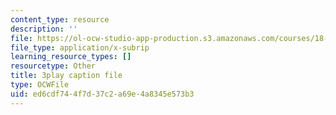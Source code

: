 ```yaml
---
content_type: resource
description: ''
file: https://ol-ocw-studio-app-production.s3.amazonaws.com/courses/18-03sc-differential-equations-fall-2011/ed6cdf744f7d37c2a69e4a8345e573b3_JNsNgXKFgdo.srt
file_type: application/x-subrip
learning_resource_types: []
resourcetype: Other
title: 3play caption file
type: OCWFile
uid: ed6cdf74-4f7d-37c2-a69e-4a8345e573b3
---
```

